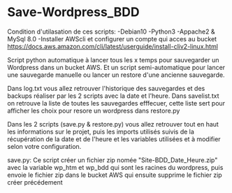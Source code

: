 # Save-Wordpress_BDD

Condition d'utilasation de ces scripts:
-Debian10
-Python3
-Appache2 & MySql 8.0
-Installer AWScli et configurer un compte qui acces au bucket
https://docs.aws.amazon.com/cli/latest/userguide/install-cliv2-linux.html




Script python automatique à lancer tous les x temps pour sauvegarder un Wordpress dans un bucket AWS. Et un script semi-automatique pour lancer une sauvegarde manuelle ou lancer un restore d'une ancienne sauvegarde.

Dans log.txt vous allez retrouver l'historique des sauvegardes et des backups réaliser par les 2 scripts avec la date et l'heure.
Dans savelist.txt on retrouve la liste de toutes les sauvegardes efffecuer, cette liste sert pour afficher les choix pour resore un wordpress dans restore.py

Dans les 2 scripts (save.py & restore.py) vous allez retrouver tout en haut les informations sur le projet, puis les imports utilisés suivis de la récupération de la date et de l'heure et les variables utilisées et à modifier selon votre configuration.


save.py: Ce script créer un fichier zip nomée "Site-BDD_Date_Heure.zip" avec la variable wp_htm et wp_bdd qui sont les racines du wordpress, puis envoie le fichier zip dans le bucket AWS qui ensuite supprime le fichier zip créer précédement




